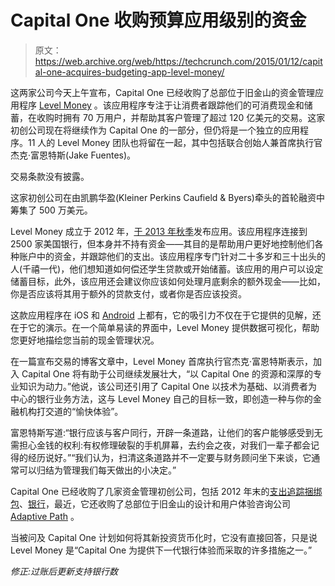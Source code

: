 # Capital One 收购预算应用级别的资金 

> 原文：<https://web.archive.org/web/https://techcrunch.com/2015/01/12/capital-one-acquires-budgeting-app-level-money/>

这两家公司今天上午宣布，Capital One 已经收购了总部位于旧金山的资金管理应用程序 [Level Money](https://web.archive.org/web/20221121221239/http://www.crunchbase.com/organization/level) 。该应用程序专注于让消费者跟踪他们的可消费现金和储蓄，在收购时拥有 70 万用户，并帮助其客户管理了超过 120 亿美元的交易。这家初创公司现在将继续作为 Capital One 的一部分，但仍将是一个独立的应用程序。11 人的 Level Money 团队也将留在一起，其中包括联合创始人兼首席执行官杰克·富恩特斯(Jake Fuentes)。

交易条款没有披露。

这家初创公司在由凯鹏华盈(Kleiner Perkins Caufield & Byers)牵头的首轮融资中筹集了 500 万美元。

Level Money 成立于 2012 年，[于 2013 年秋季](https://web.archive.org/web/20221121221239/https://beta.techcrunch.com/2013/10/10/level-helps-you-mind-your-money-with-apps-nabs-5m-series-a-to-make-it-happen)发布应用。该应用程序连接到 2500 家美国银行，但本身并不持有资金——其目的是帮助用户更好地控制他们各种账户中的资金，并跟踪他们的支出。该应用程序专门针对二十多岁和三十出头的人(千禧一代)，他们想知道如何偿还学生贷款或开始储蓄。该应用的用户可以设定储蓄目标，此外，该应用还会建议你应该如何处理月底剩余的额外现金——比如，你是否应该将其用于额外的贷款支付，或者你是否应该投资。

这款应用程序在 iOS 和 [Android](https://web.archive.org/web/20221121221239/https://beta.techcrunch.com/2014/01/16/level-android) 上都有，它的吸引力不仅在于它提供的见解，还在于它的演示。在一个简单易读的界面中，Level Money 提供数据可视化，帮助您更好地描绘您当前的现金管理状况。

在一篇宣布交易的博客文章中，Level Money 首席执行官杰克·富恩特斯表示，加入 Capital One 将有助于公司继续发展壮大，“以 Capital One 的资源和深厚的专业知识为动力。”他说，该公司还引用了 Capital One 以技术为基础、以消费者为中心的银行业务方法，这与 Level Money 自己的目标一致，即创造一种与你的金融机构打交道的“愉快体验”。

富恩特斯写道:“银行应该与客户同行，开辟一条道路，让他们的客户能够感受到无需担心金钱的权利:有权修理破裂的手机屏幕，去约会之夜，对我们一辈子都会记得的经历说好。”“我们认为，扫清这条道路并不一定要与财务顾问坐下来谈，它通常可以归结为管理我们每天做出的小决定。”

Capital One 已经收购了几家资金管理初创公司，包括 2012 年末的[支出追踪捆绑包](https://web.archive.org/web/20221121221239/https://beta.techcrunch.com/2012/11/30/capital-one-acquires-bundle-a-data-driven-local-business-directory/)、[银行](https://web.archive.org/web/20221121221239/https://beta.techcrunch.com/2012/05/07/capital-one-acquires-mobile-savings-startup-bankons-team-moving-to-capital-one-labs/)，最近，它还收购了总部位于旧金山的设计和用户体验咨询公司 [Adaptive Path](https://web.archive.org/web/20221121221239/http://www.adaptivepath.com/) 。

当被问及 Capital One 计划如何将其新投资货币化时，它没有直接回答，只是说 Level Money 是“Capital One 为提供下一代银行体验而采取的许多措施之一。”

*修正:过账后更新支持银行数*